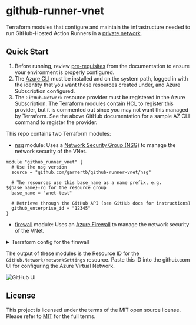 # github-runner-vnet

Terraform modules that configure and maintain the infrastructure needed to run GitHub-Hosted Action Runners in a [private network](https://docs.github.com/en/enterprise-cloud@latest/admin/configuration/configuring-private-networking-for-hosted-compute-products/configuring-private-networking-for-github-hosted-runners).

## Quick Start

1. Before running, review [pre-requisites](https://docs.github.com/en/enterprise-cloud@latest/admin/configuration/configuring-private-networking-for-hosted-compute-products/configuring-private-networking-for-github-hosted-runners#prerequisites) from the documentation to ensure your environment is properly configured.
1. The [Azure CLI](https://learn.microsoft.com/en-us/cli/azure/) must be installed and on the system path, logged in with the identity that you want these resources created under, and Azure Subscription configured.
1. The `GitHub.Network` resource provider must be registered in the Azure Subscription. The Terraform modules contain HCL to register this provider, but it is commented out since you may not want this managed by Terraform. See the above GitHub documentation for a sample AZ CLI command to register the provider.

This repo contains two Terraform modules:

* [nsg](./modules/nsg/) module: Uses a [Network Security Group (NSG)](https://learn.microsoft.com/en-us/azure/virtual-network/network-security-groups-overview) to manage the network security of the VNet.

```hcl
module "github_runner_vnet" {
  # Use the nsg version
  source = "github.com/garnertb/github-runner-vnet/nsg"

  # The resources use this base_name as a name prefix, e.g. ${base_name}-rg for the resource group
  base_name = "vnet-test"
  
  # Retrieve through the GitHub API (see GitHub docs for instructions)
  github_enterprise_id = "12345"
}
```

* [firewall](./modules/firewall/) module: Uses an [Azure Firewall](https://learn.microsoft.com/en-us/azure/firewall/overview) to manage the network security of the VNet.

<details><summary>Terraform config for the firewall</summary>

Provision and configure the infrastructure in Terraform by calling this module:

```hcl
module "github_runner_vnet" {
  # Use the firewall version
  source = "github.com/garnertb/github-runner-vnet/firewall"

  # The resources use this base_name as a name prefix, e.g. ${base_name}-rg for the resource group
  base_name = "vnet-test"
  
  # Retrieve through the GitHub API (see GitHub docs for instructions)
  github_enterprise_id = "12345"
}
```

</details>

The output of these modules is the Resource ID for the `GitHub.Network/networkSettings` resource. Paste this ID into the github.com UI for configuring the Azure Virtual Network.

![GitHub UI](./images/github-az-network-settings.jpg)

## License

This project is licensed under the terms of the MIT open source license. Please refer to [MIT](./LICENSE.txt) for the full terms.
